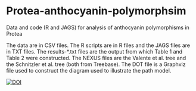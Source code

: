 Protea-anthocyanin-polymorphsim
===============================

Data and code (R and JAGS) for analysis of anthocyanin polymorphisms in Protea

The data are in CSV files. The R scripts are in R files and the JAGS files are in TXT files. The results-*.txt files are the output from which Table 1 and Table 2 were constructed. The NEXUS files are the Valente et al. tree and the Schnitzler et al. tree (both from Treebase). The DOT file is a Graphviz file used to construct the diagram used to illustrate the path model.



[![DOI](https://zenodo.org/badge/2646/kholsinger/Protea-anthocyanin-polymorphsim.png)](http://dx.doi.org/10.5281/zenodo.10858)

